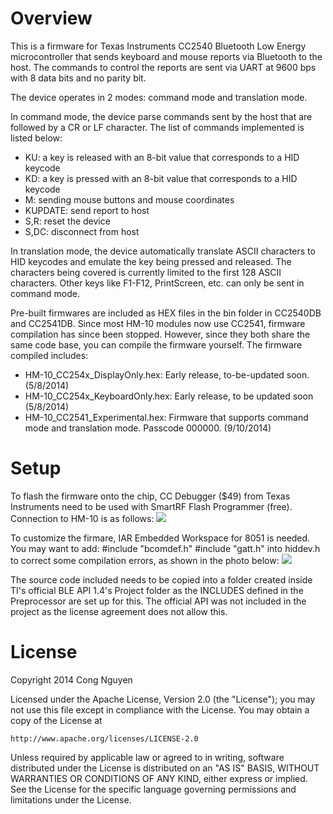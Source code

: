 # Overview

This is a firmware for Texas Instruments CC2540 Bluetooth Low Energy microcontroller that sends
keyboard and mouse reports via Bluetooth to the host. The commands to control the reports are sent
via UART at 9600 bps with 8 data bits and no parity bit.

The device operates in 2 modes: command mode and translation mode.

In command mode, the device parse commands sent by the host that are followed by a CR or LF character. The list of commands implemented is listed below:
+ KU<value>: a key is released with an 8-bit value that corresponds to a HID keycode
+ KD<value>: a key is pressed with an 8-bit value that corresponds to a HID keycode
+ M<status><X><Y><Z>: sending mouse buttons and mouse coordinates
+ KUPDATE: send report to host
+ S,R: reset the device
+ S,DC: disconnect from host

In translation mode, the device automatically translate ASCII characters to HID keycodes and emulate the key being pressed and released. The characters being covered is currently limited to the first 128 ASCII characters. Other keys like F1-F12, PrintScreen, etc. can only be sent in command mode.

Pre-built firmwares are included as HEX files in the bin folder in CC2540DB and CC2541DB. Since most HM-10 modules now use CC2541, firmware compilation has since been stopped. However, since they both share the same code base, you can compile the firmware yourself. The firmware compiled includes:
+ HM-10_CC254x_DisplayOnly.hex: Early release, to-be-updated soon. (5/8/2014)
+ HM-10_CC254x_KeyboardOnly.hex: Early release, to be updated soon (5/8/2014)
+ HM-10_CC2541_Experimental.hex: Firmware that supports command mode and translation mode. Passcode 000000. (9/10/2014)

# Setup
To flash the firmware onto the chip, CC Debugger ($49) from Texas Instruments need to be used with 
SmartRF Flash Programmer (free). Connection to HM-10 is as follows:
![](https://flashandrc.files.wordpress.com/2014/08/connection.png)

To customize the firmare, IAR Embedded Workspace for 8051 is needed. You may want to add:
    #include "bcomdef.h"
    #include "gatt.h"
into hiddev.h to correct some compilation errors, as shown in the photo below:
![](https://flashandrc.files.wordpress.com/2014/10/hiddev_adding_includes.png)

The source code included needs to be copied into a folder created inside TI's official BLE API 1.4's
Project folder as the INCLUDES defined in the Preprocessor are set up for this. The official API was 
not included in the project as the license agreement does not allow this.

# License

Copyright 2014 Cong Nguyen

Licensed under the Apache License, Version 2.0 (the "License");
you may not use this file except in compliance with the License.
You may obtain a copy of the License at

    http://www.apache.org/licenses/LICENSE-2.0

Unless required by applicable law or agreed to in writing, software
distributed under the License is distributed on an "AS IS" BASIS,
WITHOUT WARRANTIES OR CONDITIONS OF ANY KIND, either express or implied.
See the License for the specific language governing permissions and
limitations under the License.
